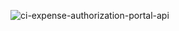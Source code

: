 
![ci-expense-authorization-portal-api](https://github.com/pbolduc/embc-expense-auth-form/workflows/ci-expense-authorization-portal-api/badge.svg?branch=develop)